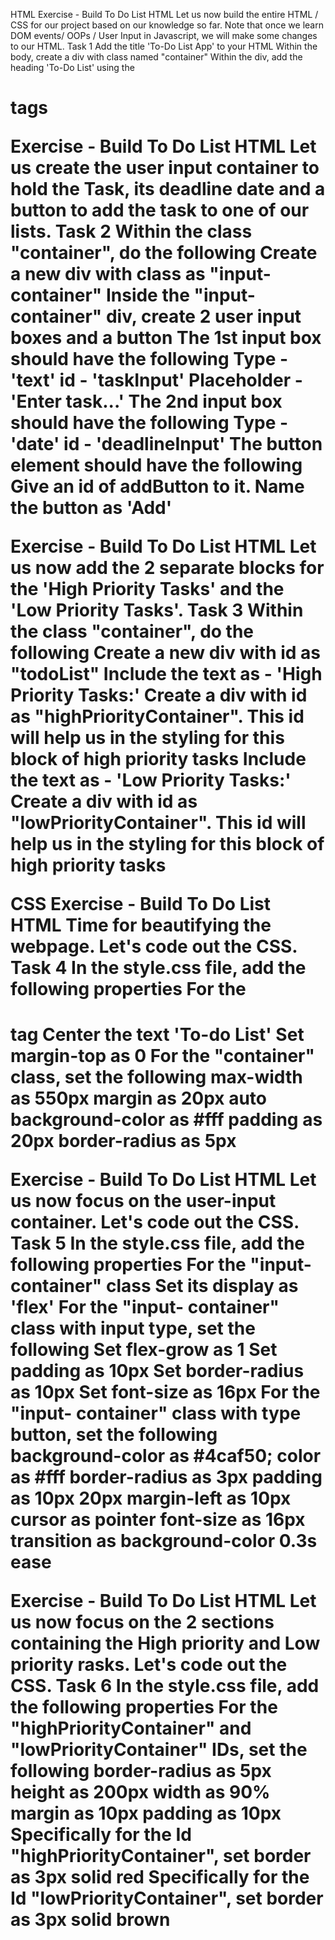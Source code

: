HTML
Exercise - Build To Do List HTML
Let us now build the entire HTML / CSS for our project based on our knowledge so far.
Note that once we learn DOM events/ OOPs / User Input in Javascript, we will make some changes to our HTML.
Task 1
Add the title 'To-Do List App' to your HTML
Within the body, create a div with class named "container"
Within the div, add the heading 'To-Do List' using the <h1> tags


Exercise - Build To Do List HTML
Let us create the user input container to hold the Task, its deadline date and a button to add the task to one of our lists.
Task 2
Within the class "container", do the following
Create a new div with class as "input-container"
Inside the "input-container" div, create 2 user input boxes and a button
The 1st input box should have the following
Type - 'text'
id - 'taskInput'
Placeholder - 'Enter task...'
The 2nd input box should have the following
Type - 'date'
id - 'deadlineInput'
The button element should have the following
Give an id of addButton to it.
Name the button as 'Add'


Exercise - Build To Do List HTML
Let us now add the 2 separate blocks for the 'High Priority Tasks' and the 'Low Priority Tasks'.
Task 3
Within the class "container", do the following
Create a new div with id as "todoList"
Include the text as - 'High Priority Tasks:'
Create a div with id as "highPriorityContainer". This id will help us in the styling for this block of high priority tasks
Include the text as - 'Low Priority Tasks:'
Create a div with id as "lowPriorityContainer". This id will help us in the styling for this block of high priority tasks


CSS
Exercise - Build To Do List HTML
Time for beautifying the webpage.
Let's code out the CSS.
Task 4
In the style.css file, add the following properties
For the <h1> tag
Center the text 'To-do List'
Set margin-top as 0
For the "container" class, set the following
max-width as 550px
margin as 20px auto
background-color as #fff
padding as 20px
border-radius as 5px

Exercise - Build To Do List HTML
Let us now focus on the user-input container.
Let's code out the CSS.
Task 5
In the style.css file, add the following properties
For the "input-container" class
Set its display as 'flex'
For the "input- container" class with input type, set the following
Set flex-grow as 1
Set padding as 10px
Set border-radius as 10px
Set font-size as 16px
For the "input- container" class with type button, set the following
background-color as #4caf50;
color as #fff
border-radius as 3px
padding as 10px 20px
margin-left as 10px
cursor as pointer
font-size as 16px
transition as background-color 0.3s ease

Exercise - Build To Do List HTML
Let us now focus on the 2 sections containing the High priority and Low priority rasks.
Let's code out the CSS.
Task 6
In the style.css file, add the following properties
For the "highPriorityContainer" and "lowPriorityContainer" IDs, set the following
border-radius as 5px
height as 200px
width as 90%
margin as 10px
padding as 10px
Specifically for the Id "highPriorityContainer", set border as 3px solid red
Specifically for the Id "lowPriorityContainer", set border as 3px solid brown
